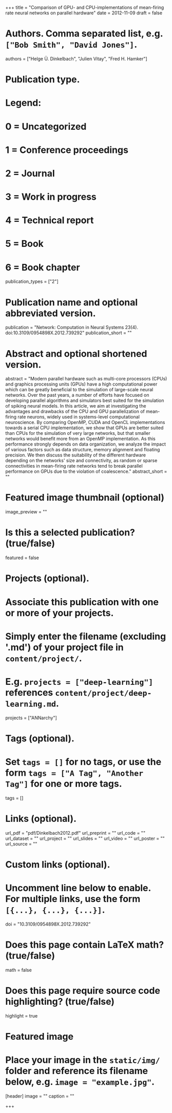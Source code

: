 +++
title = "Comparison of GPU- and CPU-implementations of mean-firing rate neural networks on parallel hardware"
date = 2012-11-09
draft = false

# Authors. Comma separated list, e.g. `["Bob Smith", "David Jones"]`.
authors = ["Helge Ü. Dinkelbach", "Julien Vitay", "Fred H. Hamker"]

# Publication type.
# Legend:
# 0 = Uncategorized
# 1 = Conference proceedings
# 2 = Journal
# 3 = Work in progress
# 4 = Technical report
# 5 = Book
# 6 = Book chapter
publication_types = ["2"]

# Publication name and optional abbreviated version.
publication = "Network: Computation in Neural Systems 23(4). doi:10.3109/0954898X.2012.739292"
publication_short = ""

# Abstract and optional shortened version.
abstract = "Modern parallel hardware such as multi-core processors (CPUs) and graphics processing units (GPUs) have a high computational power which can be greatly beneficial to the simulation of large-scale neural networks. Over the past years, a number of efforts have focused on developing parallel algorithms and simulators best suited for the simulation of spiking neural models. In this article, we aim at investigating the advantages and drawbacks of the CPU and GPU parallelization of mean-firing rate neurons, widely used in systems-level computational neuroscience. By comparing OpenMP, CUDA and OpenCL implementations towards a serial CPU implementation, we show that GPUs are better suited than CPUs for the simulation of very large networks, but that smaller networks would benefit more from an OpenMP implementation. As this performance strongly depends on data organization, we analyze the impact of various factors such as data structure, memory alignment and floating precision. We then discuss the suitability of the different hardware depending on the networks' size and connectivity, as random or sparse connectivities in mean-firing rate networks tend to break parallel performance on GPUs due to the violation of coalescence."
abstract_short = ""

# Featured image thumbnail (optional)
image_preview = ""

# Is this a selected publication? (true/false)
featured = false

# Projects (optional).
#   Associate this publication with one or more of your projects.
#   Simply enter the filename (excluding '.md') of your project file in `content/project/`.
#   E.g. `projects = ["deep-learning"]` references `content/project/deep-learning.md`.
projects = ["ANNarchy"]

# Tags (optional).
#   Set `tags = []` for no tags, or use the form `tags = ["A Tag", "Another Tag"]` for one or more tags.
tags = []

# Links (optional).
url_pdf = "pdf/Dinkelbach2012.pdf"
url_preprint = ""
url_code = ""
url_dataset = ""
url_project = ""
url_slides = ""
url_video = ""
url_poster = ""
url_source = ""

# Custom links (optional).
#   Uncomment line below to enable. For multiple links, use the form `[{...}, {...}, {...}]`.
doi = "10.3109/0954898X.2012.739292"

# Does this page contain LaTeX math? (true/false)
math = false

# Does this page require source code highlighting? (true/false)
highlight = true

# Featured image
# Place your image in the `static/img/` folder and reference its filename below, e.g. `image = "example.jpg"`.
[header]
image = ""
caption = ""

+++
